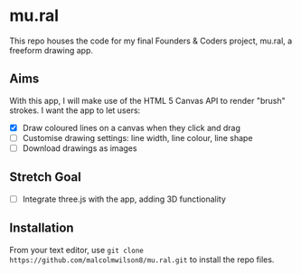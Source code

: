 # mu.ral

This repo houses the code for my final Founders & Coders project, mu.ral, a freeform drawing app.

## Aims

With this app, I will make use of the HTML 5 Canvas API to render "brush" strokes. I want the app to let users:

- [x] Draw coloured lines on a canvas when they click and drag
- [ ] Customise drawing settings: line width, line colour, line shape
- [ ] Download drawings as images

## Stretch Goal

- [ ] Integrate three.js with the app, adding 3D functionality

## Installation

From your text editor, use `git clone https://github.com/malcolmwilson8/mu.ral.git` to install the repo files.

